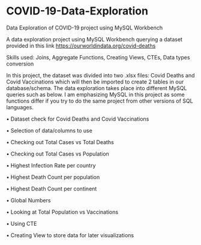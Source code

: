 # COVID-19-Data-Exploration
Data Exploration of COVID-19 project using MySQL Workbench

A data exploration project using MySQL Workbench querying a dataset provided in this link https://ourworldindata.org/covid-deaths

Skills used: Joins, Aggregate Functions, Creating Views, CTEs, Data types conversion 

In this project, the dataset was divided into two .xlsx files: Covid Deaths and Covid Vaccinations which will then be imported to create 2 tables in our database/schema. The data exploration takes place into different MySQL queries such as below. I am emphasizing MySQL in this project as some functions differ if you try to do the same project from other versions of SQL languages.

•	Dataset check for Covid Deaths and Covid Vaccinations

•	Selection of data/columns to use

•	Checking out Total Cases vs Total Deaths

•	Checking out Total Cases vs Population

•	Highest Infection Rate per country

•	Highest Death Count per population

•	Highest Death Count per continent

•	Global Numbers

•	Looking at Total Population vs Vaccinations

•	Using CTE

•	Creating View to store data for later visualizations
